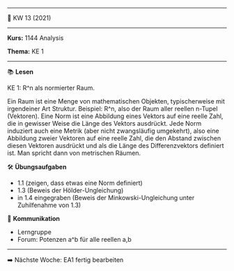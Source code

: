 ------------------

📆 KW 13 (2021)

------------------

**Kurs:** 1144 Analysis

**Thema:** KE 1

------------------

📚 **Lesen**

KE 1: R^n als normierter Raum.

Ein Raum ist eine Menge von mathematischen Objekten, typischerweise mit irgendeiner Art Struktur. Beispiel: R^n, also der Raum aller reellen n-Tupel (Vektoren). Eine Norm ist eine Abbildung eines Vektors auf eine reelle Zahl, die in gewisser Weise die Länge des Vektors ausdrückt. Jede Norm induziert auch eine Metrik (aber nicht zwangsläufig umgekehrt), also eine Abbildung zweier Vektoren auf eine reelle Zahl, die den Abstand zwischen diesen Vektoren ausdrückt und als die Länge des Differenzvektors definiert ist. Man spricht dann von metrischen Räumen.

🛠️ **Übungsaufgaben**

* 1.1 (zeigen, dass etwas eine Norm definiert)
* 1.3 (Beweis der Hölder-Ungleichung)
* in 1.4 eingegraben (Beweis der Minkowski-Ungleichung unter Zuhilfenahme von 1.3)

📡 **Kommunikation**

* Lerngruppe
* Forum: Potenzen a^b für alle reellen a,b

------------------

➡️ Nächste Woche: EA1 fertig bearbeiten
